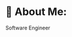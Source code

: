 # 💫 About Me:
Software Engineer

<!---
sreejith960/sreejith960 is a ✨ special ✨ repository because its `README.md` (this file) appears on your GitHub profile.
You can click the Preview link to take a look at your changes.
--->
